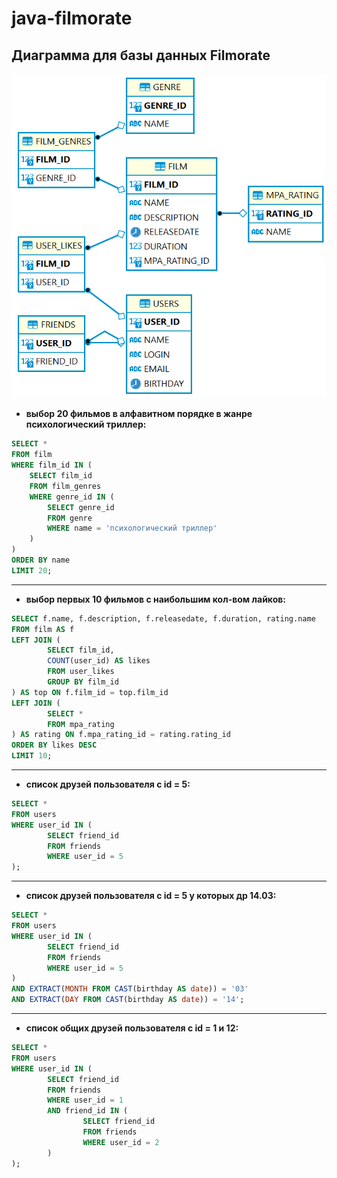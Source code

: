 # java-filmorate
## Диаграмма для базы данных Filmorate
![FilmorateDiagram](FilmorateDB.png)

* __выбор 20 фильмов в алфавитном порядке в жанре психологический триллер:__
~~~~sql
SELECT *  
FROM film  
WHERE film_id IN (  
    SELECT film_id  
    FROM film_genres  
    WHERE genre_id IN (  
        SELECT genre_id  
        FROM genre  
        WHERE name = 'психологический триллер'  
    )  
)  
ORDER BY name  
LIMIT 20;  
~~~~
------------------------------------------------------------------------
* __выбор первых 10 фильмов с наибольшим кол-вом лайков:__
~~~~sql
SELECT f.name, f.description, f.releasedate, f.duration, rating.name  
FROM film AS f  
LEFT JOIN (  
        SELECT film_id,  
        COUNT(user_id) AS likes  
        FROM user_likes  
        GROUP BY film_id  
) AS top ON f.film_id = top.film_id  
LEFT JOIN (  
        SELECT *  
        FROM mpa_rating  
) AS rating ON f.mpa_rating_id = rating.rating_id  
ORDER BY likes DESC  
LIMIT 10;  
~~~~
-------------------------------------------------------------------------
* __список друзей пользователя с id = 5:__
~~~~sql
SELECT *  
FROM users  
WHERE user_id IN (  
        SELECT friend_id  
        FROM friends  
        WHERE user_id = 5  
);  
~~~~
------------------------------------------------------------------------
* __список друзей пользователя с id = 5 у которых др 14.03:__
~~~~sql
SELECT *  
FROM users  
WHERE user_id IN (  
        SELECT friend_id  
        FROM friends  
        WHERE user_id = 5  
)  
AND EXTRACT(MONTH FROM CAST(birthday AS date)) = '03'  
AND EXTRACT(DAY FROM CAST(birthday AS date)) = '14';  
~~~~
------------------------------------------------------------------------
* __список общих друзей пользователя с id = 1 и 12:__
~~~~sql
SELECT *  
FROM users  
WHERE user_id IN (  
        SELECT friend_id  
        FROM friends  
        WHERE user_id = 1  
        AND friend_id IN (  
                SELECT friend_id  
                FROM friends  
                WHERE user_id = 2  
        )  
);  
~~~~
